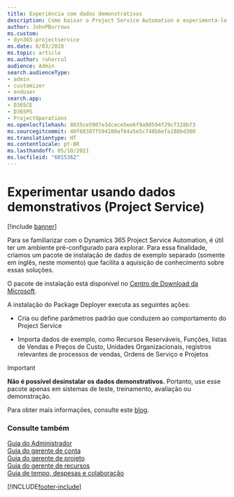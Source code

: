 ```yaml
---
title: Experiência com dados demonstrativos
description: Como baixar o Project Service Automation e experimentá-lo usando dados demonstrativos.
author: JohnPBurrows
ms.custom:
- dyn365-projectservice
ms.date: 8/03/2018
ms.topic: article
ms.author: ruhercul
audience: Admin
search.audienceType:
- admin
- customizer
- enduser
search.app:
- D365CE
- D365PS
- ProjectOperations
ms.openlocfilehash: 8835ce5907e3dcece5ee6f9a98594f29cf328bf3
ms.sourcegitcommit: 40f68387f594180af64a5e5c748b6efa188bd300
ms.translationtype: HT
ms.contentlocale: pt-BR
ms.lasthandoff: 05/10/2021
ms.locfileid: "6015362"
---
```

# <a name="experiment-with-demo-data-project-service"></a>Experimentar usando dados demonstrativos (Project Service)

[!include [banner](../includes/psa-now-project-operations.md)]

Para se familiarizar com o Dynamics 365 Project Service Automation, é útil ter um ambiente pré-configurado para explorar. Para essa finalidade, criamos um pacote de instalação de dados de exemplo separado (somente em inglês, neste momento) que facilita a aquisição de conhecimento sobre essas soluções. 

O pacote de instalação está disponível no [Centro de Download da Microsoft](https://go.microsoft.com/fwlink/?linkid=859966).  

A instalação do Package Deployer executa as seguintes ações: 
  
-   Cria ou define parâmetros padrão que conduzem ao comportamento do Project Service  
  
-   Importa dados de exemplo, como Recursos Reserváveis, Funções, listas de Vendas e Preços de Custo, Unidades Organizacionais, registros relevantes de processos de vendas, Ordens de Serviço e Projetos    
  
> [!IMPORTANT]
> **Não é possível desinstalar os dados demonstrativos.** Portanto, use esse pacote apenas em sistemas de teste, treinamento, avaliação ou demonstração.

Para obter mais informações, consulte este [blog](https://blogs.msdn.microsoft.com/crm/2017/10/24/microsoft-dynamics-365-for-field-service-and-project-service-automation-sample-data).





  
### <a name="see-also"></a>Consulte também  
 [Guia do Administrador](../psa/admin-guide.md)   
 [Guia do gerente de conta](../psa/account-manager-guide.md)   
 [Guia do gerente de projeto](../psa/project-manager-guide.md)   
 [Guia do gerente de recursos](../psa/resource-manager-guide.md)   
 [Guia de tempo, despesas e colaboração](../psa/time-expense-collaboration-guide.md)


[!INCLUDE[footer-include](../includes/footer-banner.md)]